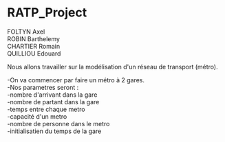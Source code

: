 # RATP_Project

FOLTYN Axel  
ROBIN Barthelemy  
CHARTIER Romain  
QUILLIOU Edouard  

Nous allons travailler sur la modélisation d'un réseau de transport (métro).  

 -On va commencer par faire un métro à 2 gares.  
 -Nos parametres seront :  
 -nombre d'arrivant dans la gare  
 -nombre de partant dans la gare  
 -temps entre chaque metro  
 -capacité d'un metro  
 -nombre de personne dans le metro  
 -initialisatien du temps de la gare  
